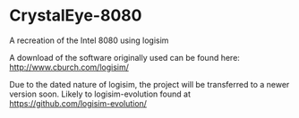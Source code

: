 # CrystalEye-8080
A recreation of the Intel 8080 using logisim

A download of the software originally used can be found here: http://www.cburch.com/logisim/

Due to the dated nature of logisim, the project will be transferred to a newer version soon.
Likely to logisim-evolution found at https://github.com/logisim-evolution/
